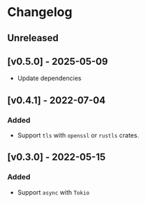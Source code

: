 # Changelog

## Unreleased

## [v0.5.0] - 2025-05-09
- Update dependencies

## [v0.4.1] - 2022-07-04
### Added
- Support `tls` with `openssl` or `rustls` crates.

## [v0.3.0] - 2022-05-15
### Added
- Support `async` with `Tokio`
